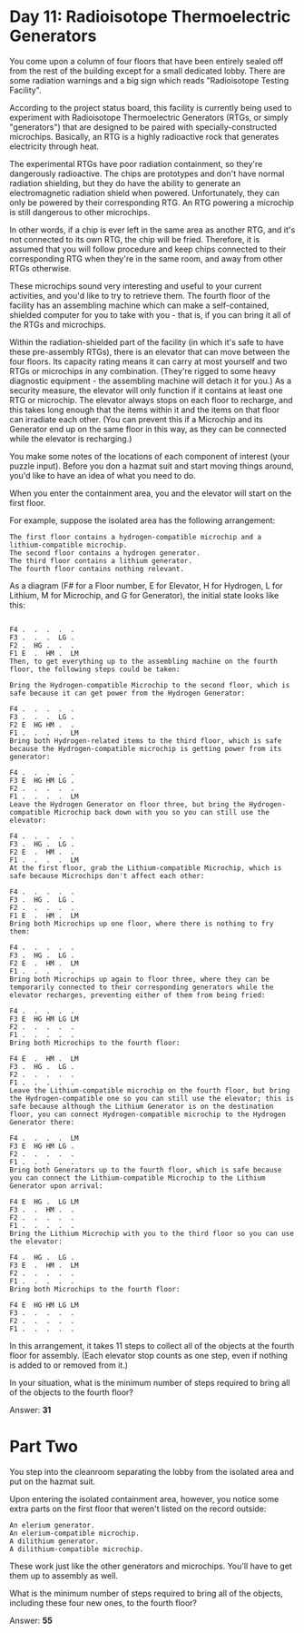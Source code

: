 # Day 11: Radioisotope Thermoelectric Generators

You come upon a column of four floors that have been entirely sealed off from the rest of the building except for a small dedicated lobby. There are some radiation warnings and a big sign which reads "Radioisotope Testing Facility".

According to the project status board, this facility is currently being used to experiment with Radioisotope Thermoelectric Generators (RTGs, or simply "generators") that are designed to be paired with specially-constructed microchips. Basically, an RTG is a highly radioactive rock that generates electricity through heat.

The experimental RTGs have poor radiation containment, so they're dangerously radioactive. The chips are prototypes and don't have normal radiation shielding, but they do have the ability to generate an electromagnetic radiation shield when powered. Unfortunately, they can only be powered by their corresponding RTG. An RTG powering a microchip is still dangerous to other microchips.

In other words, if a chip is ever left in the same area as another RTG, and it's not connected to its own RTG, the chip will be fried. Therefore, it is assumed that you will follow procedure and keep chips connected to their corresponding RTG when they're in the same room, and away from other RTGs otherwise.

These microchips sound very interesting and useful to your current activities, and you'd like to try to retrieve them. The fourth floor of the facility has an assembling machine which can make a self-contained, shielded computer for you to take with you - that is, if you can bring it all of the RTGs and microchips.

Within the radiation-shielded part of the facility (in which it's safe to have these pre-assembly RTGs), there is an elevator that can move between the four floors. Its capacity rating means it can carry at most yourself and two RTGs or microchips in any combination. (They're rigged to some heavy diagnostic equipment - the assembling machine will detach it for you.) As a security measure, the elevator will only function if it contains at least one RTG or microchip. The elevator always stops on each floor to recharge, and this takes long enough that the items within it and the items on that floor can irradiate each other. (You can prevent this if a Microchip and its Generator end up on the same floor in this way, as they can be connected while the elevator is recharging.)

You make some notes of the locations of each component of interest (your puzzle input). Before you don a hazmat suit and start moving things around, you'd like to have an idea of what you need to do.

When you enter the containment area, you and the elevator will start on the first floor.

For example, suppose the isolated area has the following arrangement:

```
The first floor contains a hydrogen-compatible microchip and a lithium-compatible microchip.
The second floor contains a hydrogen generator.
The third floor contains a lithium generator.
The fourth floor contains nothing relevant.
```
As a diagram (F# for a Floor number, E for Elevator, H for Hydrogen, L for Lithium, M for Microchip, and G for Generator), the initial state looks like this:
```

F4 .  .  .  .  .  
F3 .  .  .  LG .  
F2 .  HG .  .  .  
F1 E  .  HM .  LM 
Then, to get everything up to the assembling machine on the fourth floor, the following steps could be taken:

Bring the Hydrogen-compatible Microchip to the second floor, which is safe because it can get power from the Hydrogen Generator:

F4 .  .  .  .  .  
F3 .  .  .  LG .  
F2 E  HG HM .  .  
F1 .  .  .  .  LM 
Bring both Hydrogen-related items to the third floor, which is safe because the Hydrogen-compatible microchip is getting power from its generator:

F4 .  .  .  .  .  
F3 E  HG HM LG .  
F2 .  .  .  .  .  
F1 .  .  .  .  LM 
Leave the Hydrogen Generator on floor three, but bring the Hydrogen-compatible Microchip back down with you so you can still use the elevator:

F4 .  .  .  .  .  
F3 .  HG .  LG .  
F2 E  .  HM .  .  
F1 .  .  .  .  LM 
At the first floor, grab the Lithium-compatible Microchip, which is safe because Microchips don't affect each other:

F4 .  .  .  .  .  
F3 .  HG .  LG .  
F2 .  .  .  .  .  
F1 E  .  HM .  LM 
Bring both Microchips up one floor, where there is nothing to fry them:

F4 .  .  .  .  .  
F3 .  HG .  LG .  
F2 E  .  HM .  LM 
F1 .  .  .  .  .  
Bring both Microchips up again to floor three, where they can be temporarily connected to their corresponding generators while the elevator recharges, preventing either of them from being fried:

F4 .  .  .  .  .  
F3 E  HG HM LG LM 
F2 .  .  .  .  .  
F1 .  .  .  .  .  
Bring both Microchips to the fourth floor:

F4 E  .  HM .  LM 
F3 .  HG .  LG .  
F2 .  .  .  .  .  
F1 .  .  .  .  .  
Leave the Lithium-compatible microchip on the fourth floor, but bring the Hydrogen-compatible one so you can still use the elevator; this is safe because although the Lithium Generator is on the destination floor, you can connect Hydrogen-compatible microchip to the Hydrogen Generator there:

F4 .  .  .  .  LM 
F3 E  HG HM LG .  
F2 .  .  .  .  .  
F1 .  .  .  .  .  
Bring both Generators up to the fourth floor, which is safe because you can connect the Lithium-compatible Microchip to the Lithium Generator upon arrival:

F4 E  HG .  LG LM 
F3 .  .  HM .  .  
F2 .  .  .  .  .  
F1 .  .  .  .  .  
Bring the Lithium Microchip with you to the third floor so you can use the elevator:

F4 .  HG .  LG .  
F3 E  .  HM .  LM 
F2 .  .  .  .  .  
F1 .  .  .  .  .  
Bring both Microchips to the fourth floor:

F4 E  HG HM LG LM 
F3 .  .  .  .  .  
F2 .  .  .  .  .  
F1 .  .  .  .  .  
```
In this arrangement, it takes 11 steps to collect all of the objects at the fourth floor for assembly. (Each elevator stop counts as one step, even if nothing is added to or removed from it.)

In your situation, what is the minimum number of steps required to bring all of the objects to the fourth floor?

Answer: **31**

# Part Two

You step into the cleanroom separating the lobby from the isolated area and put on the hazmat suit.

Upon entering the isolated containment area, however, you notice some extra parts on the first floor that weren't listed on the record outside:

```
An elerium generator.
An elerium-compatible microchip.
A dilithium generator.
A dilithium-compatible microchip.
```
These work just like the other generators and microchips. You'll have to get them up to assembly as well.

What is the minimum number of steps required to bring all of the objects, including these four new ones, to the fourth floor?

Answer: **55**
